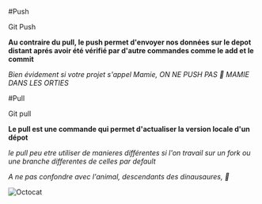 #Push
 	
Git Push
	
**Au contraire du pull, le push permet d'envoyer nos données sur le depot distant aprés avoir été vérifié par d'autre commandes comme le add et le commit**

_Bien évidement si votre projet s'appel Mamie, ON NE PUSH PAS :older_woman: MAMIE DANS LES ORTIES_



#Pull 

Git pull 

**Le pull est une commande qui permet d'actualiser la version locale d'un dépot**

_le pull peu etre utiliser de manieres différentes si l'on travail sur un fork ou une branche differentes de celles par default_

_A ne pas confondre avec l'animal, descendants des dinausaures, :dragon_face:_

![Octocat](https://github.com/femknight/clone/blob/main/images/IMG_0097.jpg)
